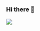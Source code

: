 ### Hi there 👋

 <img src="https://img.shields.io/badge/JavaScript-#F7DF1E?style=flat&logo=JavaScript&logoColor=white"/>
 
